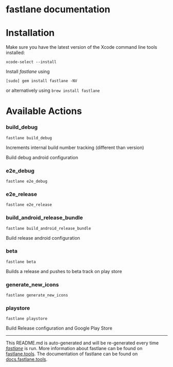 fastlane documentation
================
# Installation

Make sure you have the latest version of the Xcode command line tools installed:

```
xcode-select --install
```

Install _fastlane_ using
```
[sudo] gem install fastlane -NV
```
or alternatively using `brew install fastlane`

# Available Actions
### build_debug
```
fastlane build_debug
```
Increments internal build number tracking (different than version)

Build debug android configuration
### e2e_debug
```
fastlane e2e_debug
```

### e2e_release
```
fastlane e2e_release
```

### build_android_release_bundle
```
fastlane build_android_release_bundle
```
Build release android configuration
### beta
```
fastlane beta
```
Builds a release and pushes to beta track on play store
### generate_new_icons
```
fastlane generate_new_icons
```

### playstore
```
fastlane playstore
```
Build Release configuration and Google Play Store

----

This README.md is auto-generated and will be re-generated every time [_fastlane_](https://fastlane.tools) is run.
More information about fastlane can be found on [fastlane.tools](https://fastlane.tools).
The documentation of fastlane can be found on [docs.fastlane.tools](https://docs.fastlane.tools).
